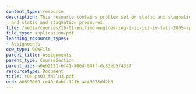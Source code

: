 ```yaml
---
content_type: resource
description: This resource contains problem set on static and stagnation temperatures,
  and static and stagnation pressures.
file: /media/courses/16-01-unified-engineering-i-ii-iii-iv-fall-2005-spring-2006/a0695009ce400abf121bae43075dd2b3_t08_ps03_fall03.pdf
file_type: application/pdf
learning_resource_types:
- Assignments
ocw_type: OCWFile
parent_title: Assignments
parent_type: CourseSection
parent_uid: a6eb2151-6f41-806d-94ff-dc83eb5f4337
resourcetype: Document
title: t08_ps03_fall03.pdf
uid: a0695009-ce40-0abf-121b-ae43075dd2b3
---
```

